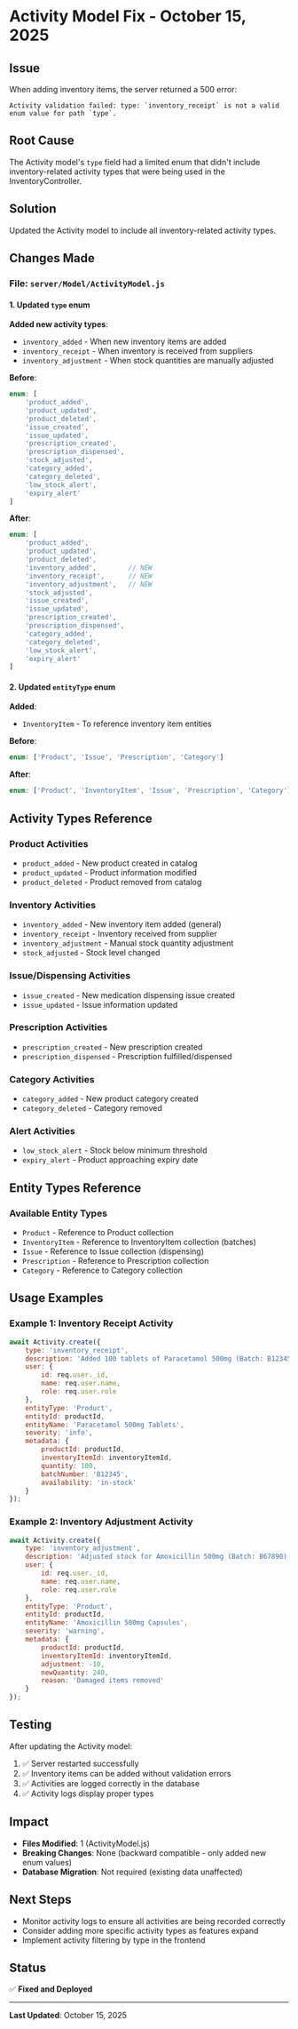 # Activity Model Fix - October 15, 2025

## Issue
When adding inventory items, the server returned a 500 error:
```
Activity validation failed: type: `inventory_receipt` is not a valid enum value for path `type`.
```

## Root Cause
The Activity model's `type` field had a limited enum that didn't include inventory-related activity types that were being used in the InventoryController.

## Solution
Updated the Activity model to include all inventory-related activity types.

## Changes Made

### File: `server/Model/ActivityModel.js`

#### 1. Updated `type` enum
**Added new activity types**:
- `inventory_added` - When new inventory items are added
- `inventory_receipt` - When inventory is received from suppliers
- `inventory_adjustment` - When stock quantities are manually adjusted

**Before**:
```javascript
enum: [
    'product_added',
    'product_updated',
    'product_deleted',
    'issue_created',
    'issue_updated',
    'prescription_created',
    'prescription_dispensed',
    'stock_adjusted',
    'category_added',
    'category_deleted',
    'low_stock_alert',
    'expiry_alert'
]
```

**After**:
```javascript
enum: [
    'product_added',
    'product_updated',
    'product_deleted',
    'inventory_added',        // NEW
    'inventory_receipt',      // NEW
    'inventory_adjustment',   // NEW
    'stock_adjusted',
    'issue_created',
    'issue_updated',
    'prescription_created',
    'prescription_dispensed',
    'category_added',
    'category_deleted',
    'low_stock_alert',
    'expiry_alert'
]
```

#### 2. Updated `entityType` enum
**Added**:
- `InventoryItem` - To reference inventory item entities

**Before**:
```javascript
enum: ['Product', 'Issue', 'Prescription', 'Category']
```

**After**:
```javascript
enum: ['Product', 'InventoryItem', 'Issue', 'Prescription', 'Category']
```

## Activity Types Reference

### Product Activities
- `product_added` - New product created in catalog
- `product_updated` - Product information modified
- `product_deleted` - Product removed from catalog

### Inventory Activities
- `inventory_added` - New inventory item added (general)
- `inventory_receipt` - Inventory received from supplier
- `inventory_adjustment` - Manual stock quantity adjustment
- `stock_adjusted` - Stock level changed

### Issue/Dispensing Activities
- `issue_created` - New medication dispensing issue created
- `issue_updated` - Issue information updated

### Prescription Activities
- `prescription_created` - New prescription created
- `prescription_dispensed` - Prescription fulfilled/dispensed

### Category Activities
- `category_added` - New product category created
- `category_deleted` - Category removed

### Alert Activities
- `low_stock_alert` - Stock below minimum threshold
- `expiry_alert` - Product approaching expiry date

## Entity Types Reference

### Available Entity Types
- `Product` - Reference to Product collection
- `InventoryItem` - Reference to InventoryItem collection (batches)
- `Issue` - Reference to Issue collection (dispensing)
- `Prescription` - Reference to Prescription collection
- `Category` - Reference to Category collection

## Usage Examples

### Example 1: Inventory Receipt Activity
```javascript
await Activity.create({
    type: 'inventory_receipt',
    description: 'Added 100 tablets of Paracetamol 500mg (Batch: B12345)',
    user: {
        id: req.user._id,
        name: req.user.name,
        role: req.user.role
    },
    entityType: 'Product',
    entityId: productId,
    entityName: 'Paracetamol 500mg Tablets',
    severity: 'info',
    metadata: {
        productId: productId,
        inventoryItemId: inventoryItemId,
        quantity: 100,
        batchNumber: 'B12345',
        availability: 'in-stock'
    }
});
```

### Example 2: Inventory Adjustment Activity
```javascript
await Activity.create({
    type: 'inventory_adjustment',
    description: 'Adjusted stock for Amoxicillin 500mg (Batch: B67890): -10 capsules',
    user: {
        id: req.user._id,
        name: req.user.name,
        role: req.user.role
    },
    entityType: 'Product',
    entityId: productId,
    entityName: 'Amoxicillin 500mg Capsules',
    severity: 'warning',
    metadata: {
        productId: productId,
        inventoryItemId: inventoryItemId,
        adjustment: -10,
        newQuantity: 240,
        reason: 'Damaged items removed'
    }
});
```

## Testing
After updating the Activity model:
1. ✅ Server restarted successfully
2. ✅ Inventory items can be added without validation errors
3. ✅ Activities are logged correctly in the database
4. ✅ Activity logs display proper types

## Impact
- **Files Modified**: 1 (ActivityModel.js)
- **Breaking Changes**: None (backward compatible - only added new enum values)
- **Database Migration**: Not required (existing data unaffected)

## Next Steps
- Monitor activity logs to ensure all activities are being recorded correctly
- Consider adding more specific activity types as features expand
- Implement activity filtering by type in the frontend

## Status
✅ **Fixed and Deployed**

---
**Last Updated**: October 15, 2025
